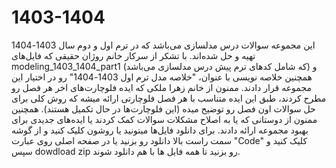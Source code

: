 # 1403-1404
این مجموعه سوالات درس مدلسازی می‌باشد که در ترم اول و دوم سال 1403-1404 تهیه و حل شده‌اند.
با تشکر از سرکار خانم روژان حقیقی که فایل‌های modeling_1403_1404_part1 (که شامل کدهای ترم پیش درس مدلسازی می‌باشد) و همچنین خلاصه نویسی با عنوان، "خلاصه مدل ترم اول 1403-1404" رو در اختیار این مجموعه قرار دادند.
ممنون از خانم زهرا ملکی که ایده فلوچارت‌های اخر هر فصل رو مطرح کردند، طبق این ایده متناسب با هر فصل فلوچارتی ارائه میشه که روش کلی برای حل سوالات اون فصل رو توضیح میده (این فلوچارت‌ها در حال تکمیل هستند).
همچنین ممنون از دوستانی که یا به اصلاح مشکلات سوالات کمک کردند یا ایده‌های جدیدی برای بهبود مجموعه ارائه دادند.
برای دانلود فایل‌ها میتونید یا روشون کلیک کنید و از گوشه سمت راست بالا دانلود رو بزنید یا در صفحه اصلی روی عبارت "Code" کلیک کنید و سپس dowdload zip رو بزنید تا همه فایل ها با هم دانلود شوند.
